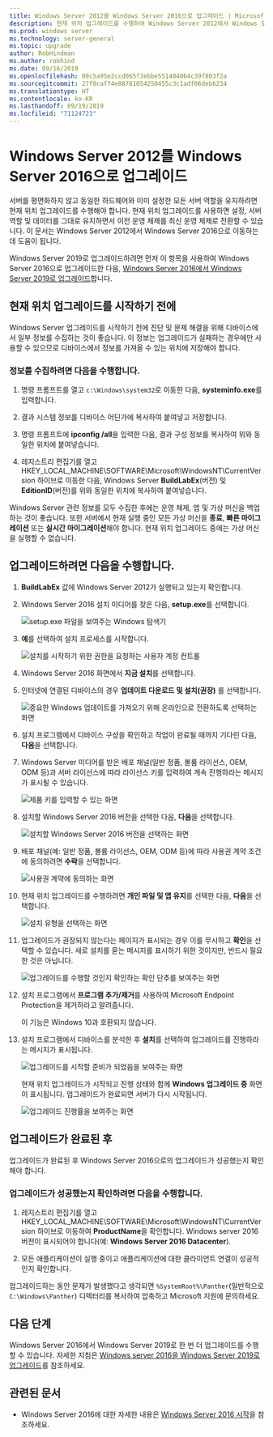 ```yaml
---
title: Windows Server 2012를 Windows Server 2016으로 업그레이드 | Microsoft Docs
description: 현재 위치 업그레이드를 수행하여 Windows Server 2012에서 Windows Server 2016으로 이동하는 방법에 대해 알아봅니다.
ms.prod: windows server
ms.technology: server-general
ms.topic: upgrade
author: RobHindman
ms.author: robhind
ms.date: 09/16/2019
ms.openlocfilehash: 09c5a95e2ccd065f3ebbe551404064c39f803f2a
ms.sourcegitcommit: 27f0caf74e88781054250455c3c1adf06deb6234
ms.translationtype: HT
ms.contentlocale: ko-KR
ms.lasthandoff: 09/19/2019
ms.locfileid: "71124723"
---
```

# <a name="upgrade-windows-server-2012-to-windows-server-2016"></a>Windows Server 2012를 Windows Server 2016으로 업그레이드

서버를 평면화하지 않고 동일한 하드웨어와 이미 설정한 모든 서버 역할을 유지하려면 현재 위치 업그레이드를 수행해야 합니다. 현재 위치 업그레이드를 사용하면 설정, 서버 역할 및 데이터를 그대로 유지하면서 이전 운영 체제를 최신 운영 체제로 전환할 수 있습니다. 이 문서는 Windows Server 2012에서 Windows Server 2016으로 이동하는 데 도움이 됩니다.

Windows Server 2019로 업그레이드하려면 먼저 이 항목을 사용하여 Windows Server 2016으로 업그레이드한 다음, [Windows Server 2016에서 Windows Server 2019로 업그레이드](upgrade-2016-to-2019.md)합니다.

## <a name="before-you-begin-your-in-place-upgrade"></a>현재 위치 업그레이드를 시작하기 전에

Windows Server 업그레이드를 시작하기 전에 진단 및 문제 해결을 위해 디바이스에서 일부 정보를 수집하는 것이 좋습니다. 이 정보는 업그레이드가 실패하는 경우에만 사용할 수 있으므로 디바이스에서 정보를 가져올 수 있는 위치에 저장해야 합니다.

### <a name="to-collect-your-info"></a>정보를 수집하려면 다음을 수행합니다.

1. 명령 프롬프트를 열고 `c:\Windows\system32`로 이동한 다음, **systeminfo.exe**를 입력합니다.

2. 결과 시스템 정보를 디바이스 어딘가에 복사하여 붙여넣고 저장합니다.

3. 명령 프롬프트에 **ipconfig /all**을 입력한 다음, 결과 구성 정보를 복사하여 위와 동일한 위치에 붙여넣습니다.

4. 레지스트리 편집기를 열고 HKEY_LOCAL_MACHINE\SOFTWARE\Microsoft\WindowsNT\CurrentVersion 하이브로 이동한 다음, Windows Server **BuildLabEx**(버전) 및 **EditionID**(버전)를 위와 동일한 위치에 복사하여 붙여넣습니다.

Windows Server 관련 정보를 모두 수집한 후에는 운영 체제, 앱 및 가상 머신을 백업하는 것이 좋습니다. 또한 서버에서 현재 실행 중인 모든 가상 머신을 **종료**, **빠른 마이그레이션** 또는 **실시간 마이그레이션**해야 합니다. 현재 위치 업그레이드 중에는 가상 머신을 실행할 수 없습니다.

## <a name="to-perform-the-upgrade"></a>업그레이드하려면 다음을 수행합니다.

1. **BuildLabEx** 값에 Windows Server 2012가 실행되고 있는지 확인합니다.

2. Windows Server 2016 설치 미디어를 찾은 다음, **setup.exe**를 선택합니다.

    ![setup.exe 파일을 보여주는 Windows 탐색기](media/upgrade-2012-2016/setup-2016.png)

3. **예**를 선택하여 설치 프로세스를 시작합니다.

    ![설치를 시작하기 위한 권한을 요청하는 사용자 계정 컨트롤](media/upgrade-2012-2016/start-setup-uac-box.png)

4. Windows Server 2016 화면에서 **지금 설치**를 선택합니다.

5. 인터넷에 연결된 디바이스의 경우 **업데이트 다운로드 및 설치(권장)** 를 선택합니다.

    ![중요한 Windows 업데이트를 가져오기 위해 온라인으로 전환하도록 선택하는 화면](media/upgrade-2012-2016/imp-updates-win-setup.png)

6. 설치 프로그램에서 디바이스 구성을 확인하고 작업이 완료될 때까지 기다린 다음, **다음**을 선택합니다.

7. Windows Server 미디어를 받은 배포 채널(일반 정품, 볼륨 라이선스, OEM, ODM 등)과 서버 라이선스에 따라 라이선스 키를 입력하여 계속 진행하라는 메시지가 표시될 수 있습니다.

    ![제품 키를 입력할 수 있는 화면](media/upgrade-2012-2016/enter-product-key.png)

8. 설치할 Windows Server 2016 버전을 선택한 다음, **다음**을 선택합니다.

    ![설치할 Windows Server 2016 버전을 선택하는 화면](media/upgrade-2012-2016/select-os-edition.png)

9. 배포 채널(예: 일반 정품, 볼륨 라이선스, OEM, ODM 등)에 따라 사용권 계약 조건에 동의하려면 **수락**을 선택합니다.

    ![사용권 계약에 동의하는 화면](media/upgrade-2012-2016/license-terms.png)

10. 현재 위치 업그레이드를 수행하려면 **개인 파일 및 앱 유지**를 선택한 다음, **다음**을 선택합니다.

    ![설치 유형을 선택하는 화면](media/upgrade-2012-2016/choose-install-upgrade.png)

11. 업그레이드가 권장되지 않는다는 페이지가 표시되는 경우 이를 무시하고 **확인**을 선택할 수 있습니다. 새로 설치를 묻는 메시지를 표시하기 위한 것이지만, 반드시 필요한 것은 아닙니다.

    ![업그레이드를 수행할 것인지 확인하는 확인 단추를 보여주는 화면](media/upgrade-2012-2016/confirm-upgrade-process.png)

12. 설치 프로그램에서 **프로그램 추가/제거**를 사용하여 Microsoft Endpoint Protection을 제거하라고 알려줍니다.

    이 기능은 Windows 10과 호환되지 않습니다.

13. 설치 프로그램에서 디바이스를 분석한 후 **설치**를 선택하여 업그레이드를 진행하라는 메시지가 표시됩니다.

    ![업그레이드를 시작할 준비가 되었음을 보여주는 화면](media/upgrade-2012-2016/ready-to-install.png)

    현재 위치 업그레이드가 시작되고 진행 상태와 함께 **Windows 업그레이드 중** 화면이 표시됩니다. 업그레이드가 완료되면 서버가 다시 시작됩니다.

    ![업그레이드 진행률을 보여주는 화면](media/upgrade-2012-2016/upgrading-windows-with-progress.png)

## <a name="after-your-upgrade-is-done"></a>업그레이드가 완료된 후

업그레이드가 완료된 후 Windows Server 2016으로의 업그레이드가 성공했는지 확인해야 합니다.

### <a name="to-make-sure-your-upgrade-was-successful"></a>업그레이드가 성공했는지 확인하려면 다음을 수행합니다.

1. 레지스트리 편집기를 열고 HKEY_LOCAL_MACHINE\SOFTWARE\Microsoft\WindowsNT\CurrentVersion 하이브로 이동하여 **ProductName**을 확인합니다. Windows server 2016 버전이 표시되어야 합니다(예: **Windows Server 2016 Datacenter**).

2. 모든 애플리케이션이 실행 중이고 애플리케이션에 대한 클라이언트 연결이 성공적인지 확인합니다.

업그레이드하는 동안 문제가 발생했다고 생각되면 `%SystemRoot%\Panther`(일반적으로 `C:\Windows\Panther`) 디렉터리를 복사하여 압축하고 Microsoft 지원에 문의하세요.

## <a name="next-steps"></a>다음 단계

Windows Server 2016에서 Windows Server 2019로 한 번 더 업그레이드를 수행할 수 있습니다. 자세한 지침은 [Windows server 2016을 Windows Server 2019로 업그레이드](upgrade-2016-to-2019.md)를 참조하세요.

## <a name="related-articles"></a>관련된 문서

- Windows Server 2016에 대한 자세한 내용은 [Windows Server 2016 시작](https://docs.microsoft.com/windows-server/get-started/server-basics)을 참조하세요.